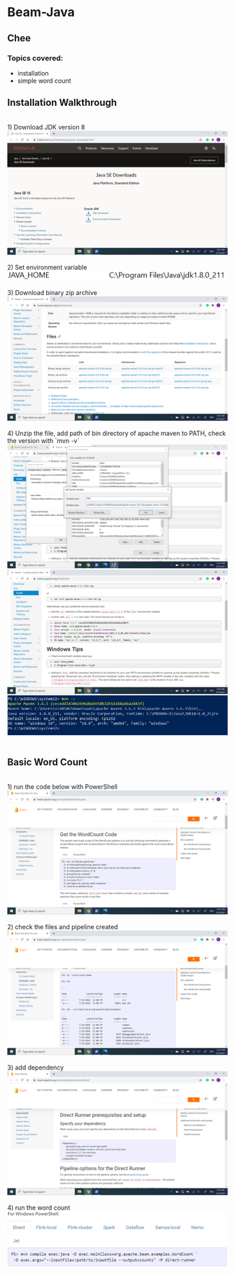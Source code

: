 # Beam-Java
## Chee
### Topics covered:
- installation
- simple word count
## Installation Walkthrough
<br/>
1) Download JDK version 8
<br/>
<img src="https://github.com/GuanMingChee/Beam-Java/blob/main/Screenshot%20(4).png">
<br/>
<br/>
2) Set environment variable
<br/>
<img src="https://github.com/GuanMingChee/Beam-Java/blob/main/Screenshot%20(3).png">
<br/>
<br/>
3) Download binary zip archive
<br/>
<img src="https://github.com/GuanMingChee/Beam-Java/blob/main/Screenshot%20(5).png">
<br/>
<br/>
4) Unzip the file, add path of bin directory of apache maven to PATH, check the version with `mvn -v`
<br/>
<img src="https://github.com/GuanMingChee/Beam-Java/blob/main/Screenshot%20(12).png">
<img src="https://github.com/GuanMingChee/Beam-Java/blob/main/Screenshot%20(6).png">
<img src="https://github.com/GuanMingChee/Beam-Java/blob/main/Screenshot%20(13).png">
<br/>
<br/>

## Basic Word Count
<br/>
1) run the code below with PowerShell
<img src="https://github.com/GuanMingChee/Beam-Java/blob/main/Screenshot%20(13)wc.png">
<br/>
<br/>
2) check the files and pipeline created
<img src="https://github.com/GuanMingChee/Beam-Java/blob/main/Screenshot%20(14)wc.png">
<br/>
<br/>
3) add dependency
<img src="https://github.com/GuanMingChee/Beam-Java/blob/main/Screenshot%20(7).png">
<br/>
<br/>
4) run the word count
<img src="https://github.com/GuanMingChee/Beam-Java/blob/main/Screenshot%20(8).png">
